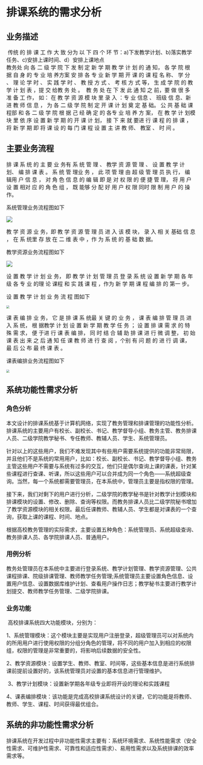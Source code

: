 # 排课系统的需求分析

## 业务描述

​		 传统 的 排 课 工 作 大 致 分为 以 下 四 个 环 节：a)下发教学计划、b)落实教学任务、c)安排上课时间、d）安排上课地点	
​		教务处 向 各 二 级 学 院 下 发 制 定 新 学 期 教 学 计 划 的 通 知， 各 学 院 根 据 自 身 的 专 业 培 养方案 安 排 各 专 业 新 学 期 开 课 的 课 程 名 称、 学 分 、 理 论 学 时 、 实 践 学 时 、 教 授 方 式 、 考 核 方 式 等， 生 成 学 院 的 教 学 计 划 表 ，提 交 给教 务 处 。
​		教 务 处 在 下 发 此 通 知 之 前，要 做 很 多 准 备 工 作， 如： 在 教 学 资 源 模 块 里 录 入 ：专 业 信息 、 班级 信 息、新 进 教 师 信 息 ， 为 各 二 级 学 院 制 定 开 课 计 划 奠 定 基 础。 公 共 基 础 课 程部 和 各 二 级 学 院 根 据 己 经 确 定 的 各专 业 培 养 方 案， 在 教 学 计 划模 块 里 依 序 设 置 新 学 期 的 开 课 计 划， 接 下 来 就 要进 行 课 程 的 排 课 ， 将 新 学 期 即 将 课 设 的 每 门 课 程 设 置 主 讲 教 师、 教室 、 时 间 。

## 主要业务流程

排 课 系 统 的 主 要 业 务有 系 统 管 理 、 教学 资 源 管 理 、 设 置 教 学 计 划、 编 排 课 表 。 系 统 管 理业 务 ， 此 项 管 理 由 超 级 管 理 员 执 行， 编 辑用 户 信 息 ， 对 角 色 信 息 的 编 辑 即 是 对 权 限 的 便 捷 管 理， 将 用 户 设 置 相对 应 的 角 色 组 ， 既 能够 分 配 好 用 户 权 限 同时 限 制 用 户 的 操 作。 

系统管理业务流程图如下

![](https://raw.githubusercontent.com/tao0311/Images/master/20200313223825.jpg)

教 学 资 源 业 务，即 教 学 资 源 管 理 员 进 入 该 模 块， 录 入 相 关 基础 信 息 ， 在 系 统里 存 放 在 二 维 表 中
，作 为 系 统 的 基 础 数 据。 

教学资源业务流程图如下

![](https://raw.githubusercontent.com/tao0311/Images/master/20200313225845.jpg)

设 置 教 学 计 划 业 务， 即 教 学 计 划 管 理 员 登 录 系 统 设 置 新 学 期 各 年 级 各 专 业 的理 论 课程 和 实 践 课 程 ，作为 新 学 期 课 程 编 排 的 第一 步。 

设 置 教 学 计 划 业 务 流 程 图如下

<img src="https://raw.githubusercontent.com/tao0311/Images/master/20200313230317.jpg" style="zoom:50%;" />

课 表 编 排 业 务， 它 是 排 课 系 统最 关 键 的 业 务 ， 课 表 编 排 管 理 员 进 入 系 统， 根 据教学 计 划 设 置 新 学 期 教 学 任 务 ； 设 置 排 课 需 求 的 特 殊 需 求， 便 于进 行 课 表 编 排， 同 时 结 合 辅 助 排 课 进 行 微 调 整， 初 始 课 表 出 来 之 后 通 知 任 课 教 师 进 行 查 阅 ，个别 有 问 题 的 进 行 调 课， 最 后 公 布 最 终 课 表 。 

课表编排业务流程图如下

<img src="https://raw.githubusercontent.com/tao0311/Images/master/20200313230721.jpg" style="zoom:50%;" />

##  系统功能性需求分析

### 角色分析

​	本文设计的排课系统基于计算机网络，实现了教务管理和排课管理的功能性分析。排课系统的主要用户有校长、副校长、书记、教学督导小组、教务主管、教务排课人员、二级学院教学秘书、专任教师、教辅人员、学生、系统管理员。

​	针对以上的这些用户，我们不难发现其中有些用户需要系统提供的功能非常局限，并且他们不是系统的常用用户，比如：校长、副校长、书记、教学督导小组、教务主管这些用户不需要与系统有过多的交互，他们只是偶尔查询上课的课表，针对某些课程进行查课、听课，所以这些用户可以合并成为同一个角色——系统超级查询。当然，每一个系统都需要管理员，在本系统中，管理员主要是指权限的管理。

​	接下来，我们对剩下的用户进行分析，二级学院的教学秘书是针对教学计划模块和排课模块的设置、修改、删除、查询等权限。而教务排课人员比二级学院秘书增加了教学资源模块的相关权限。最后任课教师、教辅人员、学生都是对课表的一个查询，获取上课的课程、时间、地点。

​	根据高校教务管理的实际需求，主要设置五种角色：系统管理员、系统超级查询、教务排课人员、各学院排课人员、普通用户。

### 用例分析

​	教务处管理员在本系统中主要进行登录系统、教学计划管理、教学资源管理、公共课程排课、院级排课管理、教师教学任务管理;系统管理员主要设置角色信息、设置用户信息、设置数据库维护计划、查看用户操作日志；教学秘书主要进行教学计划提交、教师教学任务管理、二级学院排课。

### 业务功能

​	高校排课系统四大功能模块，分别为：

​	1、系统管理模块：这个模块主要是实现用户注册登录，超级管理员可以对系统内的所用用户进行使用权限的分组分角色的管理，将不同的用户加入到相应的权限组，权限的管理是非常重要的，将影响后续数据的安全性。

​	2、教学资源模块：设置学生、教师、教室、时间等，这些基本信息是进行系统排课前提前设置好的，该系统管理员对设置的基本信息进行管理维护。

​	3、教学计划模块：设置新学期各年级专业即将开设的理论和实践课程

​	4、课表编排模块：该功能是完成高校排课系统设计的关键，它的功能是将教师、教师、学生、课程、时间获得最优组合。

## 系统的非功能性需求分析

​	排课系统在开发过程中非功能性需求主要有：系统环境需求、系统性能需求（安全性需求、可维护性需求、可靠性和适应性需求）、易用性需求以及系统排课的效率需求等。